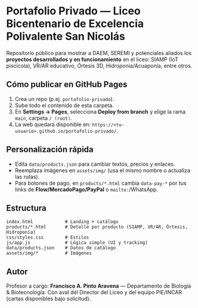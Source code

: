 # Portafolio Privado — Liceo Bicentenario de Excelencia Polivalente San Nicolás

Repositorio público para mostrar a DAEM, SEREMI y potenciales aliados los **proyectos desarrollados y en funcionamiento** en el liceo: SIAMP (IoT piscícola), VR/AR educativo, Órtesis 3D, Hidroponía/Acuaponía, entre otros.

## Cómo publicar en GitHub Pages
1. Crea un repo (p.ej. `portafolio-privado`).
2. Sube todo el contenido de esta carpeta.
3. En **Settings → Pages**, selecciona **Deploy from branch** y elige la rama `main`, carpeta `/ (root)`.
4. La web quedará disponible en: `https://<tu-usuario>.github.io/portafolio-privado/`.

## Personalización rápida
- Edita `data/products.json` para cambiar textos, precios y enlaces.
- Reemplaza imágenes en `assets/img/` (usa el mismo nombre o actualiza las rutas).
- Para botones de pago, en `products/*.html` cambia `data-pay-*` por tus links de **Flow/MercadoPago/PayPal** o `mailto:`/WhatsApp.

## Estructura
```
index.html            # Landing + catálogo
products/*.html       # Detalle por producto (SIAMP, VR/AR, Órtesis, Hidroponía)
css/styles.css        # Estilos
js/app.js             # Lógica simple (UI y tracking)
data/products.json    # Datos de catálogo
assets/img/*          # Imágenes
```

## Autor
Profesor a cargo: **Francisco A. Pinto Aravena** — Departamento de Biología & Biotecnología. 
Con aval del Director del Liceo y del equipo PIE/INCAR (cartas disponibles bajo solicitud).
